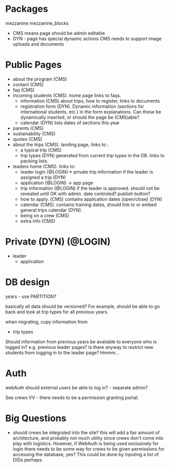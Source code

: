 
Packages
========
mezzanine
mezzanine_blocks


* CMS means page should be admin editable
* DYN - page has special dynamic actions 
CMS needs to support image uploads and documents


Public Pages
===========

* about the program (CMS)
* contact (CMS) 
* faq (CMS)
* incoming students (CMS). home page links to faqs.
    - information (CMS) about trips, how to register, links to documents
    - registration form (DYN). Dynamic information (sections for international students, etc.) in the form explanations. Can these be dynamically inserted, or should the page be (CMS)able?
    - calendar (DYN) lists dates of sections this year 
* parents (CMS)
* sustainability (CMS)
* quotes (CMS)
* about the trips (CMS). landing page, links to :
    - a typical trip (CMS)
    - trip types (DYN) generated from current trip types in the DB. links to packing lists.
* leaders home (CMS). links to:
    - leader login (@LOGIN)-> private trip information if the leader is assigned a trip (DYN)
    - application (@LOGIN) -> app page
    - trip information (@LOGIN) if the leader is approved. should not be revealed until OK with admin. date controled? publish button?
    - how to apply. (CMS) contains application dates (open/close) (DYN)
    - calendar (CMS). contains training dates, should link to or embed general trips calendar (DYN).
    - being on a crew (CMS)
    - extra info (CMS)

Private (DYN) (@LOGIN)
=======

* leader 
    - application 



DB design
=========

years - use PARTITION?

basically all data should be versioned? For example, should be able to go back and look at trip types for all previous years.

when migrating, copy information from
* trip types 

Should information from previous years be available to everyone who is logged in? e.g. previous leader pages? Is there anyway to restrict new students from logging in to the leader page? Hmmm...

Auth
====
webAuth
should external users be able to log in? - separate admin?

See crews VV - there needs to be a permission granting portal.


Big Questions
=========
* should crews be integrated into the site? this will add a fair amount of architecture, and probably not much utility since crews don't come into play with logistics. However, if WebAuth is being used exclusively for login there needs to be some way for crews to be given permissions for accessing the database, yes? This could be done by inputing a list of DIDs perhaps.